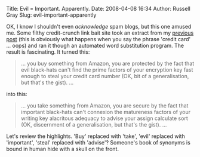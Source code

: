 Title: Evil = Important. Apparently.
Date: 2008-04-08 16:34
Author: Russell Gray
Slug: evil-important-apparently

OK, I know I shouldn't even *acknowledge* spam blogs, but this one amused me.
Some filthy credit-crunch link bait site took an extract from my [previous
post][1] (this is obviously what happens when you say the phrase 'credit card'
... oops) and ran it though an automated word substitution program. The result
is fascinating. It turned this:

> … you buy something from Amazon, you are protected by the fact that
> evil black-hats can't find the prime factors of your encryption key
> fast enough to steal your credit card number (OK, bit of a
> generalisation, but that's the gist). …

into this:

> … you take something from Amazon, you are secure by the fact that
> important black-hats can't connexion the matureness factors of your
> writing key alacritous adequacy to advise your assign calculate sort
> (OK, discernment of a generalisation, but that's the gist). …

Let's review the highlights. 'Buy' replaced with 'take', 'evil' replaced
with 'important', 'steal' replaced with 'advise'? Someone's book of
synonyms is bound in human hide with a skull on the front.


[1]: {filename}/projecteuler/Project-Euler-Problem-3.md